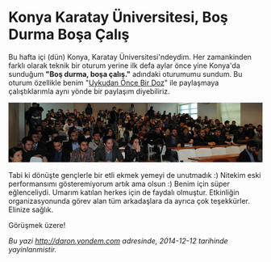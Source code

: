 # Konya Karatay Üniversitesi, Boş Durma Boşa Çalış 

Bu hafta içi (dün) Konya, Karatay Üniversitesi'ndeydim. Her zamankinden farklı olarak teknik bir oturum yerine ilk defa aylar önce yine Konya'da sunduğum **"Boş durma, boşa çalış."** adındaki oturumumu sundum. Bu oturum özellikle benim "[Uykudan Önce Bir Doz](www.leanpub.com/uykudan_once_bir_doz)" ile paylaşmaya çalıştıklarımla aynı yönde bir paylaşım diyebiliriz.

![](media/Konya_Karatay_Universitesi_Bos_Durma_Bosa_Calis/karatay.jpg)

Tabi ki dönüşte gençlerle bir etli ekmek yemeyi de unutmadık :) Nitekim eski performansımı gösteremiyorum artık ama olsun :) Benim için süper eğlenceliydi. Umarım katılan herkes için de faydalı olmuştur. Etkinliğin organizasyonunda görev alan tüm arkadaşlara da ayrıca çok teşekkürler. Elinize sağlık.

Görüşmek üzere!


*Bu yazi http://daron.yondem.com adresinde, 2014-12-12 tarihinde yayinlanmistir.*